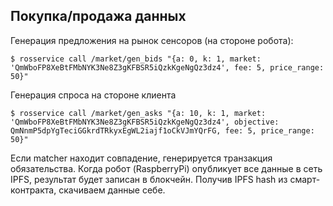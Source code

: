 ## Покупка/продажа данных

Генерация предложения на рынок сенсоров (на стороне робота):
```
$ rosservice call /market/gen_bids "{a: 0, k: 1, market: 'QmWboFP8XeBtFMbNYK3Ne8Z3gKFBSR5iQzkKgeNgQz3dz4', fee: 5, price_range: 50}"
```

Генерация спроса на стороне клиента
```
$ rosservice call /market/gen_asks "{a: 10, k: 1, market: 'QmWboFP8XeBtFMbNYK3Ne8Z3gKFBSR5iQzkKgeNgQz3dz4', objective: QmNnmP5dpYgTeciGGkrdTRkyxEgWL2iajf1oCkVJmYQrFG, fee: 5, price_range: 50}"
```

Если matcher находит совпадение, генерируется транзакция обязательства. Когда робот (RaspberryPi) опубликует все данные в сеть IPFS, результат будет записан в блокчейн. Получив IPFS hash из смарт-контракта, скачиваем данные себе.
